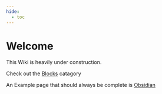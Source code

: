 ```yaml
---
hide:
  - toc
---
```

  
# Welcome

This Wiki is heavily under construction.

Check out the [Blocks](blocks.md) catagory

An Example page that should always be complete is [Obsidian](obsidian.md)